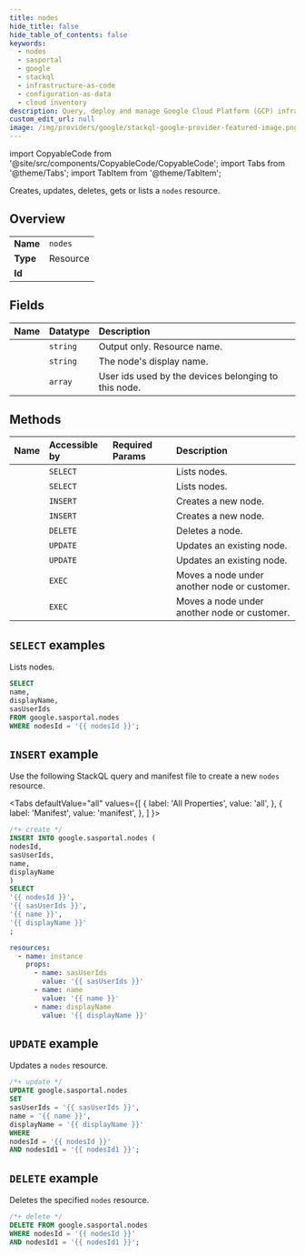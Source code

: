 ```yaml
---
title: nodes
hide_title: false
hide_table_of_contents: false
keywords:
  - nodes
  - sasportal
  - google
  - stackql
  - infrastructure-as-code
  - configuration-as-data
  - cloud inventory
description: Query, deploy and manage Google Cloud Platform (GCP) infrastructure and resources using SQL
custom_edit_url: null
image: /img/providers/google/stackql-google-provider-featured-image.png
---
```


import CopyableCode from '@site/src/components/CopyableCode/CopyableCode';
import Tabs from '@theme/Tabs';
import TabItem from '@theme/TabItem';

Creates, updates, deletes, gets or lists a <code>nodes</code> resource.

## Overview
<table><tbody>
<tr><td><b>Name</b></td><td><code>nodes</code></td></tr>
<tr><td><b>Type</b></td><td>Resource</td></tr>
<tr><td><b>Id</b></td><td><CopyableCode code="google.sasportal.nodes" /></td></tr>
</tbody></table>

## Fields
| Name | Datatype | Description |
|:-----|:---------|:------------|
| <CopyableCode code="name" /> | `string` | Output only. Resource name. |
| <CopyableCode code="displayName" /> | `string` | The node's display name. |
| <CopyableCode code="sasUserIds" /> | `array` | User ids used by the devices belonging to this node. |

## Methods
| Name | Accessible by | Required Params | Description |
|:-----|:--------------|:----------------|:------------|
| <CopyableCode code="nodes_nodes_list" /> | `SELECT` | <CopyableCode code="nodesId" /> | Lists nodes. |
| <CopyableCode code="nodes_nodes_nodes_list" /> | `SELECT` | <CopyableCode code="nodesId, nodesId1" /> | Lists nodes. |
| <CopyableCode code="nodes_nodes_create" /> | `INSERT` | <CopyableCode code="nodesId" /> | Creates a new node. |
| <CopyableCode code="nodes_nodes_nodes_create" /> | `INSERT` | <CopyableCode code="nodesId, nodesId1" /> | Creates a new node. |
| <CopyableCode code="nodes_nodes_delete" /> | `DELETE` | <CopyableCode code="nodesId, nodesId1" /> | Deletes a node. |
| <CopyableCode code="customers_nodes_patch" /> | `UPDATE` | <CopyableCode code="customersId, nodesId" /> | Updates an existing node. |
| <CopyableCode code="nodes_nodes_patch" /> | `UPDATE` | <CopyableCode code="nodesId, nodesId1" /> | Updates an existing node. |
| <CopyableCode code="customers_nodes_move" /> | `EXEC` | <CopyableCode code="customersId, nodesId" /> | Moves a node under another node or customer. |
| <CopyableCode code="nodes_nodes_move" /> | `EXEC` | <CopyableCode code="nodesId, nodesId1" /> | Moves a node under another node or customer. |

## `SELECT` examples

Lists nodes.

```sql
SELECT
name,
displayName,
sasUserIds
FROM google.sasportal.nodes
WHERE nodesId = '{{ nodesId }}'; 
```

## `INSERT` example

Use the following StackQL query and manifest file to create a new <code>nodes</code> resource.

<Tabs
    defaultValue="all"
    values={[
        { label: 'All Properties', value: 'all', },
        { label: 'Manifest', value: 'manifest', },
    ]
}>
<TabItem value="all">

```sql
/*+ create */
INSERT INTO google.sasportal.nodes (
nodesId,
sasUserIds,
name,
displayName
)
SELECT 
'{{ nodesId }}',
'{{ sasUserIds }}',
'{{ name }}',
'{{ displayName }}'
;
```
</TabItem>
<TabItem value="manifest">

```yaml
resources:
  - name: instance
    props:
      - name: sasUserIds
        value: '{{ sasUserIds }}'
      - name: name
        value: '{{ name }}'
      - name: displayName
        value: '{{ displayName }}'

```
</TabItem>
</Tabs>

## `UPDATE` example

Updates a <code>nodes</code> resource.

```sql
/*+ update */
UPDATE google.sasportal.nodes
SET 
sasUserIds = '{{ sasUserIds }}',
name = '{{ name }}',
displayName = '{{ displayName }}'
WHERE 
nodesId = '{{ nodesId }}'
AND nodesId1 = '{{ nodesId1 }}';
```

## `DELETE` example

Deletes the specified <code>nodes</code> resource.

```sql
/*+ delete */
DELETE FROM google.sasportal.nodes
WHERE nodesId = '{{ nodesId }}'
AND nodesId1 = '{{ nodesId1 }}';
```
